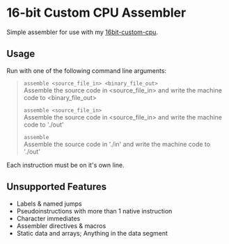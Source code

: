 # 16-bit Custom CPU Assembler
Simple assembler for use with my [16bit-custom-cpu](https://github.com/AdamKinnell/16bit-custom-cpu).

## Usage

Run with one of the following command line arguments:

>`assemble <source_file_in> <binary_file_out>`  
>Assemble the source code in <source_file_in> and write the machine code to <binary_file_out>
>
>`assemble <source_file_in>`  
Assemble the source code in <source_file_in> and write the machine code to './out'
>
> `assemble`  
>Assemble the source code in './in' and write the machine code to './out'

Each instruction must be on it's own line.

## Unsupported Features
- Labels & named jumps
- Pseudoinstructions with more than 1 native instruction
- Character immediates
- Assembler directives & macros
- Static data and arrays; Anything in the data segment

